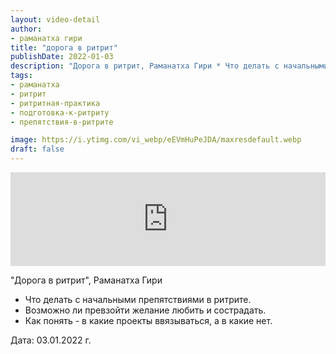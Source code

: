 ```yaml
---
layout: video-detail
author:
- раманатха гири
title: "дорога в ритрит"
publishDate: 2022-01-03
description: "Дорога в ритрит, Раманатха Гири * Что делать с начальными препятствиями в ритрите. * Возможно ли превзойти желание любить и сострадать. * Как понять - в какие проекты ввязываться, а в какие нет.   Дата  03.01.2022 г."
tags: 
- раманатха
- ритрит
- ритритная-практика
- подготовка-к-ритриту
- препятствия-в-ритрите

image: https://i.ytimg.com/vi_webp/eEVmHuPeJDA/maxresdefault.webp
draft: false
---
```


<iframe width="100%" src="https://www.youtube.com/embed/eEVmHuPeJDA" frameborder="0" allowfullscreen=""></iframe> 

 "Дорога в ритрит", Раманатха Гири

* Что делать с начальными препятствиями в ритрите.
* Возможно ли превзойти желание любить и сострадать.
* Как понять - в какие проекты ввязываться, а в какие нет.

  
 Дата: 03.01.2022 г.

  

 